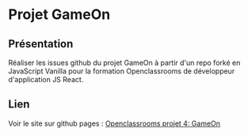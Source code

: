 # Projet GameOn
## Présentation
Réaliser les issues github du projet GameOn à partir d'un repo forké en JavaScript Vanilla pour la formation Openclassrooms de développeur d'application JS React.
## Lien
Voir le site sur github pages : [Openclassrooms projet 4: GameOn](https://sferrer-dev.github.io/projet-4/starterOnly/index.html)
